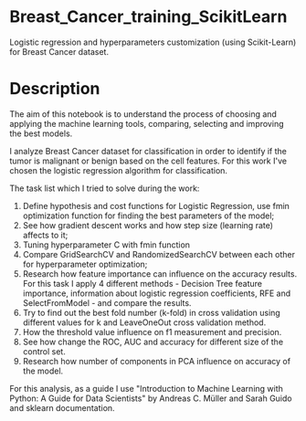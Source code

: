 # Breast_Canсer_training_ScikitLearn
Logistic regression and hyperparameters customization (using Scikit-Learn) for Breast Cancer dataset.

# Description 
The aim of this notebook is to understand the process of choosing and applying the machine learning tools, comparing, selecting and improving the best models.

I analyze Breast Cancer dataset for classification in order to identify if the tumor is malignant or benign based on the cell features.
For this work I've chosen the logistic regression algorithm for classification. 

The task list which I tried to solve during the work:
1. Define hypothesis and cost functions for Logistic Regression, use fmin optimization function for finding the best parameters of the model; 
2. See how gradient descent works and how step size (learning rate) affects to it;
3. Tuning hyperparameter C with fmin function
4. Compare GridSearchCV and RandomizedSearchCV between each other for hyperparameter optimization;
5. Research how feature importance can influence on the accuracy results. For this task I apply 4 different methods - Decision Tree feature importance, information about logistic regression coefficients, RFE and SelectFromModel - and compare the results.
6. Try to find out the best fold number (k-fold) in cross validation using different values for k and LeaveOneOut cross validation method.
7. How the threshold value influence on f1 measurement and precision.
8. See how change the ROC, AUC and accuracy for different size of the control set.
9. Research how number of components in PCA influence on accuracy of the model.

For this analysis, as a guide  I use  "Introduction to Machine Learning with Python: A Guide for Data Scientists"
by Andreas C. Müller and Sarah Guido and sklearn documentation.

